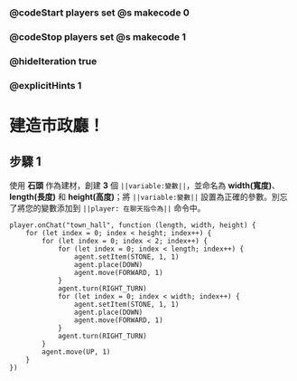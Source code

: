 ### @codeStart players set @s makecode 0
### @codeStop players set @s makecode 1

### @hideIteration true 
### @explicitHints 1


# 建造市政廳！

## 步驟 1
使用 **石頭** 作為建材，創建 **3** 個 ``||variable:變數||``，並命名為 **width(寬度)**、**length(長度)** 和 **height(高度)**；將 ``||variable:變數||`` 設置為正確的參數。別忘了將您的變數添加到 ``||player: 在聊天指令為||`` 命令中。

```ghost
player.onChat("town_hall", function (length, width, height) {
    for (let index = 0; index < height; index++) {
        for (let index = 0; index < 2; index++) {
            for (let index = 0; index < length; index++) {
                agent.setItem(STONE, 1, 1)
                agent.place(DOWN)
                agent.move(FORWARD, 1)
            }
            agent.turn(RIGHT_TURN)
            for (let index = 0; index < width; index++) {
                agent.setItem(STONE, 1, 1)
                agent.place(DOWN)
                agent.move(FORWARD, 1)
            }
            agent.turn(RIGHT_TURN)
        }
        agent.move(UP, 1)
    }
})
```
